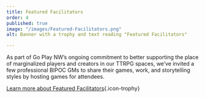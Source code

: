 ```yaml
---
title: Featured Facilitators
order: 4
published: true
image: "/images/Featured-Facilitators.png"
alt: Banner with a trophy and text reading "Featured Facilitators"

---
```

As part of Go Play NW’s ongoing commitment to better supporting the place of marginalized players and creators in our TTRPG spaces, we’ve invited a few professional BIPOC GMs to share their games, work, and storytelling styles by hosting games for attendees.

[Learn more about Featured Facilitators](/featured-facilitators/){.icon-trophy}